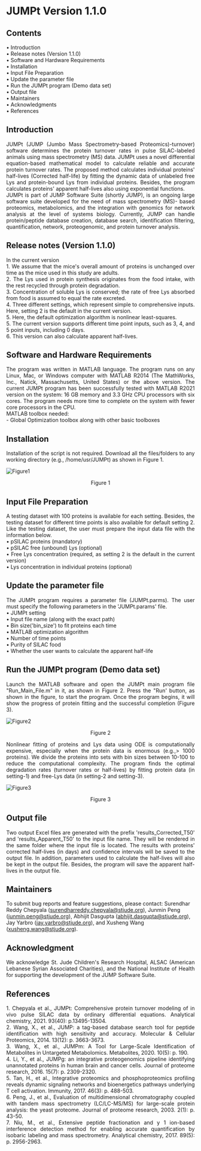 # JUMPt Version 1.1.0
## Contents <br>
<div align="justify"> 
•	Introduction <br>
•	Release notes (Version 1.1.0) <br>
•	Software and Hardware Requirements <br>
•	Installation <br>
•	Input File Preparation <br>
•	Update the parameter file <br>
•	Run the JUMPt program (Demo data set) <br> 
•	Output file <br> 
•	Maintainers <br>
•	Acknowledgments <br>
•	References <br>
</div>

## Introduction <br>
<div align="justify"> 
JUMPt (JUMP (Jumbo Mass Spectrometry-based Proteomics)-turnover) software determines the protein turnover rates in pulse SILAC-labeled animals using mass spectrometry (MS) data. JUMPt uses a novel differential equation-based mathematical model to calculate reliable and accurate protein turnover rates. The proposed method calculates individual proteins' half-lives (Corrected half-life) by fitting the dynamic data of unlabeled free Lys and protein-bound Lys from individual proteins. Besides, the program calculates proteins' apparent half-lives also using exponential functions. <br>
JUMPt is part of JUMP Software Suite (shortly JUMP), is an ongoing large software suite developed for the need of mass spectrometry (MS)- based proteomics, metabolomics, and the integration with genomics for network analysis at the level of systems biology. Currently, JUMP can handle protein/peptide database creation, database search, identification filtering, quantification, network, proteogenomic, and protein turnover analysis.
</div>

## Release notes (Version 1.1.0) <br>
<div align="justify"> 
In the current version <br>
1. We assume that the mice's overall amount of proteins is unchanged over time as the mice used in this study are adults. <br>
2. The Lys used in protein synthesis originates from the food intake, with the rest recycled through protein degradation. <br>
3. Concentration of soluble Lys is conserved; the rate of free Lys absorbed from food is assumed to equal the rate excreted. <br>
4. Three different settings, which represent simple to comprehensive inputs. Here, setting 2 is the default in the current version. <br>
5. Here, the default optimization algorithm is nonlinear least-squares. <br>
5. The current version supports different time point inputs, such as 3, 4, and 5 point inputs, including 0 days. <br>
6. This version can also calculate apparent half-lives. <br>
</div>

## Software and Hardware Requirements <br>
<div align="justify"> 
The program was written in MATLAB language. The program runs on any Linux, Mac, or Windows computer with MATLAB R2014 (The MathWorks, Inc., Natick, Massachusetts, United States) or the above version. The current JUMPt program has been successfully tested with MATLAB R2021 version on the system: 16 GB memory and 3.3 GHz CPU processors with six cores. The program needs more time to complete on the system with fewer core processors in the CPU. <br>
MATLAB toolbox needed: <br>
- Global Optimization toolbox along with other basic toolboxes
</div>

## Installation <br>
<div align="justify"> 
Installation of the script is not required. Download all the files/folders to any working directory (e.g., /home/usr/JUMPt) as shown in Figure 1. 
</div>


![Figure1](https://github.com/abhijitju06/JUMPt/assets/34911992/d5ff202e-c1a7-4d23-bb80-151f26b1028b)
<p align="center">
Figure 1
</p>

## Input File Preparation <br>
<div align="justify"> 
A testing dataset with 100 proteins is available for each setting. Besides, the testing dataset for different time points is also available for default setting 2. Like the testing dataset, the user must prepare the input data file with the information below. <br>
•	pSILAC proteins (mandatory) <br>
•	pSILAC free (unbound) Lys (optional) <br>
•	Free Lys concentration (required, as setting 2 is the default in the current version) <br>
•	Lys concentration in individual proteins (optional)
</div>

## Update the parameter file <br>
<div align="justify"> 
The JUMPt program requires a parameter file (JUMPt.parms). The user must specify the following parameters in the 'JUMPt.params' file. <br>
•	JUMPt setting <br>
•	Input file name (along with the exact path) <br>
•	Bin size('bin_size') to fit proteins each time <br>
•	MATLAB optimization algorithm <br>
•	Number of time points <br>
•	Purity of SILAC food <br>
•	Whether the user wants to calculate the apparent half-life <br>
</div>

## Run the JUMPt program (Demo data set) <br>
<div align="justify"> 
Launch the MATLAB software and open the JUMPt main program file "Run_Main_File.m" in it, as shown in Figure 2. Press the "Run' button, as shown in the figure, to start the program. Once the program begins, it will show the progress of protein fitting and the successful completion (Figure 3).
</div>

![Figure2](https://github.com/abhijitju06/JUMPt/assets/34911992/8a4aeaf1-d008-4a23-a0e6-6ef08033c1ca)
<p align="center">
Figure 2
</p>

<div align="justify"> 
Nonlinear fitting of proteins and Lys data using ODE is computationally expensive, especially when the protein data is enormous (e.g.,> 1000 proteins). We divide the proteins into sets with bin sizes between 10-100 to reduce the computational complexity. The program finds the optimal degradation rates (turnover rates or half-lives) by fitting protein data (in setting-1) and free-Lys data (in setting-2 and setting-3).
</div>

![Figure3](https://github.com/abhijitju06/JUMPt/assets/34911992/d2bf25a5-32e6-43e0-a8fd-8117dd000fa0)
<p align="center">
Figure 3
</p>

## Output file <br>
<div align="justify"> 
Two output Excel files are generated with the prefix 'results_Corrected_T50' and 'results_Apparent_T50' to the input file name. They will be rendered in the same folder where the input file is located. The results with proteins' corrected half-lives (in days) and confidence intervals will be saved to the output file. In addition, parameters used to calculate the half-lives will also be kept in the output file. Besides, the program will save the apparent half-lives in the output file.
</div>

## Maintainers <br>
To submit bug reports and feature suggestions, please contact:
Surendhar Reddy Chepyala (surendharreddy.chepyala@stjude.org), Junmin Peng (junmin.peng@stjude.org), Abhijit Dasgupta (abhijit.dasgupta@stjude.org), Jay Yarbro (jay.yarbro@stjude.org), and Xusheng Wang (xusheng.wang@stjude.org). 

## Acknowledgment <br>
<div align="justify"> 
We acknowledge St. Jude Children's Research Hospital, ALSAC (American Lebanese Syrian Associated Charities), and the National Institute of Health for supporting the development of the JUMP Software Suite.
</div>

## References <br>
<div align="justify"> 
1. Chepyala et al., JUMPt: Comprehensive protein turnover modeling of in vivo pulse SILAC data by ordinary differential equations. Analytical chemistry, 2021. 93(40): p.13495-13504. <br>
2. Wang, X., et al., JUMP: a tag-based database search tool for peptide identification with high sensitivity and accuracy. Molecular & Cellular Proteomics, 2014. 13(12): p. 3663-3673. <br>
3. Wang, X., et al., JUMPm: A Tool for Large-Scale Identification of Metabolites in Untargeted Metabolomics. Metabolites, 2020. 10(5): p. 190. <br>
4. Li, Y., et al., JUMPg: an integrative proteogenomics pipeline identifying unannotated proteins in human brain and cancer cells. Journal of proteome research, 2016. 15(7): p. 2309-2320. <br>
5. Tan, H., et al., Integrative proteomics and phosphoproteomics profiling reveals dynamic signaling networks and bioenergetics pathways underlying T cell activation. Immunity, 2017. 46(3): p. 488-503. <br>
6. Peng, J., et al., Evaluation of multidimensional chromatography coupled with tandem mass spectrometry (LC/LC-MS/MS) for large-scale protein analysis: the yeast proteome. Journal of proteome research, 2003. 2(1): p. 43-50. <br>
7. Niu, M., et al., Extensive peptide fractionation and y 1 ion-based interference detection method for enabling accurate quantification by isobaric labeling and mass spectrometry. Analytical chemistry, 2017. 89(5): p. 2956-2963.
</div>


